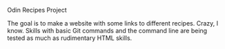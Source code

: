 Odin Recipes Project

The goal is to make a website with some links to different
recipes. Crazy, I know. Skills with basic Git commands and the
command line are being tested as much as rudimentary HTML skills.